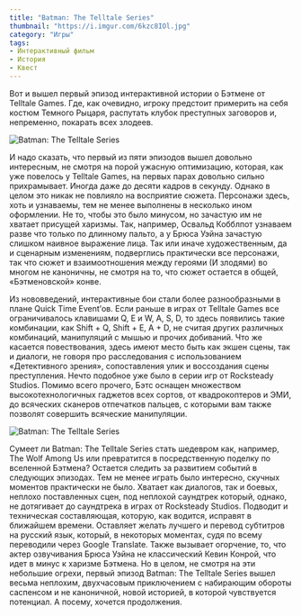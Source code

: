 ```yaml
---
title: "Batman: The Telltale Series"
thumbnail: "https://i.imgur.com/6kzc8IOl.jpg"
category: "Игры"
tags:
- Интерактивный фильм
- История
- Квест
---
```


Вот и вышел первый эпизод интерактивной истории о Бэтмене от Telltale Games. Где, как очевидно, игроку предстоит примерить на себя костюм Темного Рыцаря, распутать клубок преступных заговоров и, непременно, покарать всех злодеев.

![Batman: The Telltale Series](https://i.imgur.com/6kzc8IO.jpg)

И надо сказать, что первый из пяти эпизодов вышел довольно интересным, не смотря на порой ужасную оптимизацию, которая, как уже повелось у Telltale Games, на первых парах довольно сильно прихрамывает. Иногда даже до десяти кадров в секунду. Однако в целом это никак не повлияло на восприятие сюжета. Персонажи здесь, хоть и узнаваемы, тем не менее выполнены в несколько ином оформлении. Не то, чтобы это было минусом, но зачастую им не хватает присущей харизмы. Так, например, Освальд Кобблпот узнаваем разве что только по длинному пальто, а у Брюса Уэйна зачастую слишком наивное выражение лица. Так или иначе художественным, да и сценарным изменениям, подверглись практически все персонажи, так что сюжет и взаимоотношения между героями (И злодями) во многом не каноничны, не смотря на то, что сюжет остается в общей, «Бэтменовской» конве.

Из нововведений, интерактивные бои стали более разнообразными в плане Quick Time Event’ов. Если раньше в играх от Telltale Games все ограничивалось клавишами Q, E и W, A, S, D, то здесь появились такие комбинации, как Shift + Q, Shift + E, A + D, не считая других различных комбинаций, манипуляций с мышью и прочих добиваний. Что же касается повествования, здесь имеют место быть как экшен сцены, так и диалоги, не говоря про расследования с использованием «Детективного зрения», сопоставления улик и воссоздания сцены преступления. Нечто подобное уже было в серии игр от Rocksteady Studios. Помимо всего прочего, Бэтс оснащен множеством высокотехнологичных гаджетов всех сортов, от квадрокоптеров и ЭМИ, до всяческих сканеров отпечатков пальцев, с которыми вам также позволят совершить всяческие манипуляции.

![Batman: The Telltale Series](https://i.imgur.com/peoIbmb.jpg)

Сумеет ли Batman: The Telltale Series стать шедевром как, например, The Wolf Among Us или превратится в посредственную поделку по вселенной Бэтмена? Остается следить за развитием событий в следующих эпизодах. Тем не менее играть было интересно, скучных моментов практически не было. Хватает как диалогов, так и боевых, неплохо поставленных сцен, под неплохой саундтрек который, однако, не дотягивает до саундтрека в играх от Rocksteady Studios. Подводит и техническая составляющая, которую, как водится, исправят в ближайшем времени. Оставляет желать лучшего и перевод субтитров на русский язык, который, в некоторых моментах, судя по всему переводили через Google Translate. Также вызывает огорчение, то, что актер озвучивания Брюса Уэйна не классический Кевин Конрой, что идет в минус к харизме Бэтмена. Но в целом, не смотря на эти небольшие огрехи, первый эпизод Batman: The Telltale Series вышел весьма неплохим, двухчасовым приключением с набирающим обороты саспенсом и не каноничной, новой историей, в которой чувствуется потенциал. А посему, хочется продолжения.